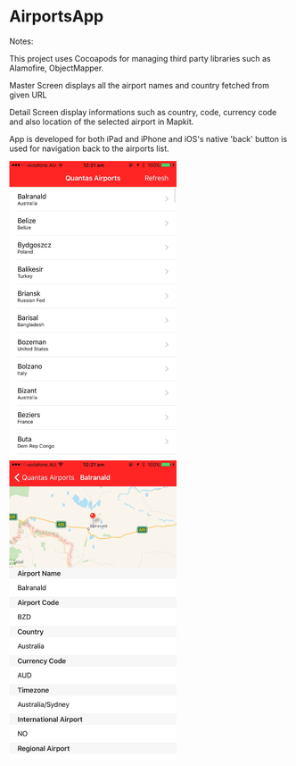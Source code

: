 # AirportsApp
Notes:

 This project uses Cocoapods for managing third party libraries such as Alamofire, ObjectMapper.
 
 Master Screen displays all the airport names and country fetched from given URL
 
 Detail Screen display informations such as country, code, currency code and also location of the selected airport in Mapkit.
 
 App is developed for both iPad and iPhone and iOS's native 'back' button is used for navigation back to the airports list.
 
<img src="https://github.com/kumaranvaheesan/AirportsApp/blob/master/Screenshots/Master.jpg" width="300">
<img src="https://github.com/kumaranvaheesan/AirportsApp/blob/master/Screenshots/Detail.jpg" width="300">




